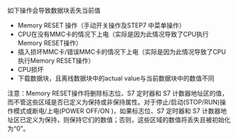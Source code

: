 如下操作会导致数据块丢失当前值

* Memory RESET 操作（手动开关操作及STEP7 中菜单操作）
* CPU在没有MMC卡的情况下上电（实际是因为此情况导致了CPU执行Memory RESET操作）
* 插入损坏MMC卡/错误MMC卡的情况下上电（实际是因为此情况导致了CPU执行Memory RESET操作）
* CPU损坏
* 下载数据块，且离线数据块中的actual value与当前数据块中的数值不同

注意：Memory RESET操作将删除标志位、S7 定时器和 S7 计数器地址区的值，而不管这些区域是否已定义为保持或非保持属性。对于停止/启动\(STOP/RUN\)操作模式或断电/上电\(POWER OFF/ON \)，如果标志位、S7 定时器和 S7 计数器地址区已定义为保持，则保持它们的数值；否则，这些区域的数值将丢失且被初始化为“0”。

